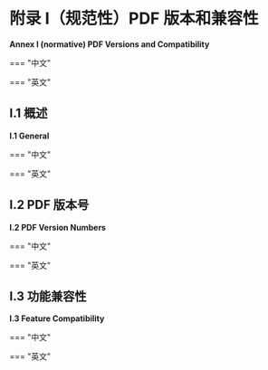 # 附录 I（规范性）PDF 版本和兼容性


**Annex I (normative) PDF Versions and Compatibility**

=== "中文"

=== "英文"


## I.1 概述

**I.1 General**

=== "中文"

=== "英文"


## I.2 PDF 版本号

**I.2 PDF Version Numbers**

=== "中文"

=== "英文"


## I.3 功能兼容性

**I.3 Feature Compatibility**

=== "中文"

=== "英文"
